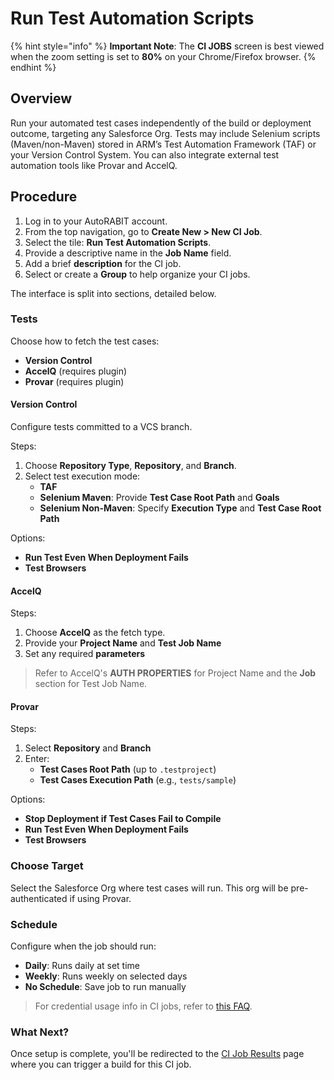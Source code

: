 # Run Test Automation Scripts

{% hint style="info" %}
**Important Note**: The **CI JOBS** screen is best viewed when the zoom setting is set to **80%** on your Chrome/Firefox browser.
{% endhint %}

## Overview <a href="#overview" id="overview"></a>

Run your automated test cases independently of the build or deployment outcome, targeting any Salesforce Org. Tests may include Selenium scripts (Maven/non-Maven) stored in ARM’s Test Automation Framework (TAF) or your Version Control System. You can also integrate external test automation tools like Provar and AccelQ.

## Procedure <a href="#procedure" id="procedure"></a>

1. Log in to your AutoRABIT account.
2. From the top navigation, go to **Create New > New CI Job**.
3. Select the tile: **Run Test Automation Scripts**.
4. Provide a descriptive name in the **Job Name** field.
5. Add a brief **description** for the CI job.
6. Select or create a **Group** to help organize your CI jobs.

The interface is split into sections, detailed below.

### Tests <a href="#tests" id="tests"></a>

Choose how to fetch the test cases:

* **Version Control**
* **AccelQ** (requires plugin)
* **Provar** (requires plugin)

#### Version Control

Configure tests committed to a VCS branch.

Steps:

1. Choose **Repository Type**, **Repository**, and **Branch**.
2. Select test execution mode:
   * **TAF**
   * **Selenium Maven**: Provide **Test Case Root Path** and **Goals**
   * **Selenium Non-Maven**: Specify **Execution Type** and **Test Case Root Path**

Options:

* **Run Test Even When Deployment Fails**
* **Test Browsers**

#### AccelQ

Steps:

1. Choose **AccelQ** as the fetch type.
2. Provide your **Project Name** and **Test Job Name**
3. Set any required **parameters**

> Refer to AccelQ's **AUTH PROPERTIES** for Project Name and the **Job** section for Test Job Name.

#### Provar

Steps:

1. Select **Repository** and **Branch**
2. Enter:
   * **Test Cases Root Path** (up to `.testproject`)
   * **Test Cases Execution Path** (e.g., `tests/sample`)

Options:

* **Stop Deployment if Test Cases Fail to Compile**
* **Run Test Even When Deployment Fails**
* **Test Browsers**

### Choose Target <a href="#choose-target" id="choose-target"></a>

Select the Salesforce Org where test cases will run. This org will be pre-authenticated if using Provar.

### Schedule <a href="#schedule" id="schedule"></a>

Configure when the job should run:

* **Daily**: Runs daily at set time
* **Weekly**: Runs weekly on selected days
* **No Schedule**: Save job to run manually

> For credential usage info in CI jobs, refer to [this FAQ](../../../../../fundamentals/faq/arm-faqs/ci-jobs.md).

### What Next? <a href="#what-next" id="what-next"></a>

Once setup is complete, you'll be redirected to the [CI Job Results](../../../../arm/arm-features/ncino/feature-ci-jobs-1/ci-job-results.md) page where you can trigger a build for this CI job.
